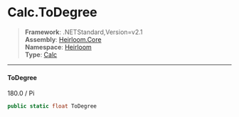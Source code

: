 # Calc.ToDegree

> **Framework**: .NETStandard,Version=v2.1  
> **Assembly**: [Heirloom.Core][0]  
> **Namespace**: [Heirloom][0]  
> **Type**: [Calc][1]  

--------------------------------------------------------------------------------

#### ToDegree

180.0 / Pi

```cs
public static float ToDegree
```

[0]: ../Heirloom.Core.md
[1]: Heirloom.Calc.md
